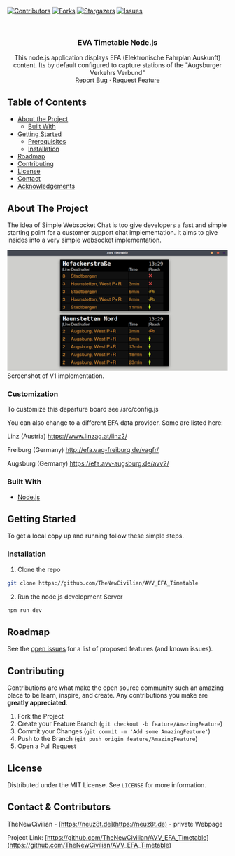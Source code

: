 [![Contributors][contributors-shield]][contributors-url]
[![Forks][forks-shield]][forks-url]
[![Stargazers][stars-shield]][stars-url]
[![Issues][issues-shield]][issues-url]



<!-- PROJECT LOGO -->
<br />
<p align="center">
  <h3 align="center">EVA Timetable Node.js</h3>

  <p align="center">
    This node.js application displays EFA (Elektronische Fahrplan Auskunft) content.
    Its by default configured to capture stations of the "Augsburger Verkehrs Verbund"
    <!-- <br />
    <a href="https://github.com/github_username/repo"><strong>Explore the docs »</strong></a>
    <br /> -->
    <br />
    <a href="https://github.com/TheNewCivilian/AVV_EFA_Timetable/issues">Report Bug</a>
    ·
    <a href="https://github.com/TheNewCivilian/AVV_EFA_Timetable/issues">Request Feature</a>
  </p>
</p>



<!-- TABLE OF CONTENTS -->
## Table of Contents

* [About the Project](#about-the-project)
  * [Built With](#built-with)
* [Getting Started](#getting-started)
  * [Prerequisites](#prerequisites)
  * [Installation](#installation)
* [Roadmap](#roadmap)
* [Contributing](#contributing)
* [License](#license)
* [Contact](#contact)
* [Acknowledgements](#acknowledgements)



<!-- ABOUT THE PROJECT -->
## About The Project

The idea of Simple Websocket Chat is too give developers a fast and simple starting point for a customer support chat implementation.
It aims to give insides into a very simple websocket implementation.


[![A chat window of a client][product-screenshot1]]()
Screenshot of V1 implementation.

### Customization

To customize this departure board see /src/config.js

You can also change to a different EFA data provider.
Some are listed here:

Linz (Austria)
https://www.linzag.at/linz2/

Freiburg (Germany)
http://efa.vag-freiburg.de/vagfr/

Augsburg (Germany)
https://efa.avv-augsburg.de/avv2/

### Built With

* [Node.js](https://nodejs.org/en/)



<!-- GETTING STARTED -->
## Getting Started

To get a local copy up and running follow these simple steps.


### Installation
 
1. Clone the repo
```sh
git clone https://github.com/TheNewCivilian/AVV_EFA_Timetable
```

2. Run the node.js development Server
```sh
npm run dev
```

<!-- ROADMAP -->
## Roadmap

See the [open issues](https://github.com/TheNewCivilian/AVV_EFA_Timetable/issues) for a list of proposed features (and known issues).



<!-- CONTRIBUTING -->
## Contributing

Contributions are what make the open source community such an amazing place to be learn, inspire, and create. Any contributions you make are **greatly appreciated**.

1. Fork the Project
2. Create your Feature Branch (`git checkout -b feature/AmazingFeature`)
3. Commit your Changes (`git commit -m 'Add some AmazingFeature'`)
4. Push to the Branch (`git push origin feature/AmazingFeature`)
5. Open a Pull Request



<!-- LICENSE -->
## License

Distributed under the MIT License. See `LICENSE` for more information.



<!-- CONTACT -->
## Contact & Contributors

TheNewCivilian - [https://neuz8t.de](https://neuz8t.de) - private Webpage

Project Link: [https://github.com/TheNewCivilian/AVV_EFA_Timetable](https://github.com/TheNewCivilian/AVV_EFA_Timetable)



<!-- MARKDOWN LINKS & IMAGES -->
<!-- https://www.markdownguide.org/basic-syntax/#reference-style-links -->
[contributors-shield]: https://img.shields.io/github/contributors/TheNewCivilian/simple-websocket-chat.svg?style=flat-square
[contributors-url]: https://github.com/TheNewCivilian/AVV_EFA_Timetable/contributors
[forks-shield]: https://img.shields.io/github/forks/TheNewCivilian/simple-websocket-chat.svg?style=flat-square
[forks-url]: https://github.com/TheNewCivilian/AVV_EFA_Timetable/network/members
[stars-shield]: https://img.shields.io/github/stars/TheNewCivilian/simple-websocket-chat.svg?style=flat-square
[stars-url]: https://github.com/TheNewCivilian/AVV_EFA_Timetable/stargazers
[issues-shield]: https://img.shields.io/github/issues/TheNewCivilian/simple-websocket-chat.svg?style=flat-square
[issues-url]: https://github.com/TheNewCivilian/AVV_EFA_Timetable/issues
[product-screenshot1]: product-screenshot1.png